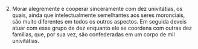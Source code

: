 ﻿2. Morar alegremente e cooperar sinceramente com dez univitátias, os quais, ainda que intelectualmente semelhantes aos seres moronciais, são muito diferentes em todos os outros aspectos. Em seguida deveis atuar com esse grupo de dez enquanto ele se coordena com outras dez famílias, que, por sua vez, são confederadas em um corpo de mil univitátias.